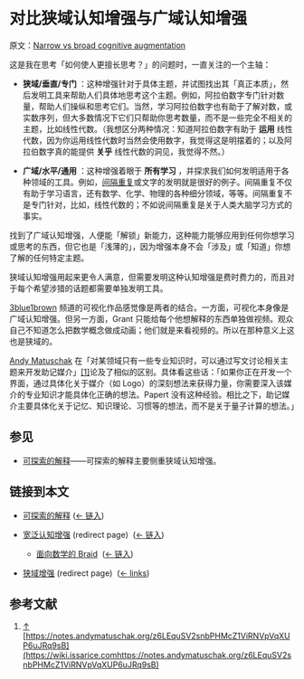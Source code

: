 # 对比狭域认知增强与广域认知增强

原文：[Narrow vs broad cognitive augmentation](https://wiki.issarice.com/wiki/Narrow_vs_broad_cognitive_augmentation)

这是我在思考「如何使人更擅长思考？」的问题时，一直关注的一个主轴：

* **狭域/垂直/专门** ：这种增强针对于具体主题，并试图找出其「真正本质」，然后发明工具来帮助人们具体地思考这个主题。例如，阿拉伯数字专门针对数量，帮助人们操纵和思考它们。当然，学习阿拉伯数字也有助于了解对数，或实数序列，但大多数情况下它们只帮助你思考数量，而不是一些完全不相关的主题，比如线性代数。（我想区分两种情况：知道阿拉伯数字有助于 **运用** 线性代数，因为你运用线性代数时当然会使用数字，我觉得这是明摆着的；以及阿拉伯数字真的能提供 **关乎** 线性代数的洞见，我觉得不然。）

* **广域/水平/通用** ：这种增强着眼于 **所有学习** ，并探求我们如何发明适用于各种领域的工具。例如，[间隔重复](https://wiki.issarice.com/wiki/Spaced_repetition)或文字的发明就是很好的例子。间隔重复不仅有助于学习语言，还有数学、化学、物理的各种细分领域，等等。间隔重复不是专门针对，比如，线性代数的；不如说间隔重复是关于人类大脑学习方式的事实。

找到了广域认知增强，人便能「解锁」新能力，这种能力能够应用到任何你想学习或思考的东西，但它也是「浅薄的」，因为增强本身不会「涉及」或「知道」你想了解的任何特定主题。

狭域认知增强用起来更令人满意，但需要发明这种认知增强是费时费力的，而且对于每个希望涉猎的话题都需要单独发明工具。

[3blue1brown](https://wiki.issarice.com/index.php?title=3blue1brown&action=edit&redlink=1) 频道的可视化作品感觉像是两者的结合。一方面，可视化本身像是广域认知增强。但另一方面，Grant 只能给每个他想解释的东西单独做视频。观众自己不知道怎么把数学概念做成动画；他们就是来看视频的。所以在那种意义上这也是狭域的。

[Andy Matuschak](https://wiki.issarice.com/wiki/Andy_Matuschak) 在「对某领域只有一些专业知识时，可以通过写文讨论相关主题来开发助记媒介」[[1]](https://wiki.issarice.com#cite_note-1)论及了相似的区别。具体看这些话：「如果你正在开发一个界面，通过具体化关于媒介（如 Logo）的深刻想法来获得力量，你需要深入该媒介的专业知识才能具体化正确的想法。Papert 没有这种经验。相比之下，助记媒介主要具体化关于记忆、知识理论、习惯等的想法，而不是关于量子计算的想法。」

## 参见

* [可探索的解释](https://wiki.issarice.com/wiki/Explorable_explanation)——可探索的解释主要侧重狭域认知增强。

## 链接到本文

* [可探索的解释](https://wiki.issarice.com/wiki/Explorable_explanation) ‎ ([← 链入](https://wiki.issarice.com/index.php?title=Special:WhatLinksHere&target=Explorable+explanation))

* [宽泛认知增强](https://wiki.issarice.com/index.php?title=Broad_augmentation&redirect=no) (redirect page) ‎ ([← 链入](https://wiki.issarice.com/index.php?title=Special:WhatLinksHere&target=Broad+augmentation))

	+ [面向数学的 Braid](https://wiki.issarice.com/wiki/Braid_for_math) ‎ ([← 链入](https://wiki.issarice.com/index.php?title=Special:WhatLinksHere&target=Braid+for+math))

* [狭域增强](https://wiki.issarice.com/index.php?title=Narrow_augmentation&redirect=no) (redirect page) ‎ ([← links](https://wiki.issarice.com/index.php?title=Special:WhatLinksHere&target=Narrow+augmentation))

## 参考文献

1. [↑](https://wiki.issarice.com#cite_ref-1) [https://notes.andymatuschak.org/z6LEquSV2snbPHMcZ1ViRNVpVqXUP6uJRq9sB](https://wiki.issarice.comhttps://notes.andymatuschak.org/z6LEquSV2snbPHMcZ1ViRNVpVqXUP6uJRq9sB)
